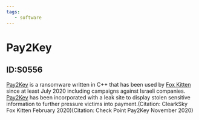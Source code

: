 ```yaml
---
tags:
   - software
---
```

# Pay2Key
## ID:S0556
[Pay2Key](software/S0556) is a ransomware written in C++ that has been used by [Fox Kitten](groups/G0117) since at least July 2020 including campaigns against Israeli companies. [Pay2Key](software/S0556) has been incorporated with a leak site to display stolen sensitive information to further pressure victims into payment.(Citation: ClearkSky Fox Kitten February 2020)(Citation: Check Point Pay2Key November 2020)
